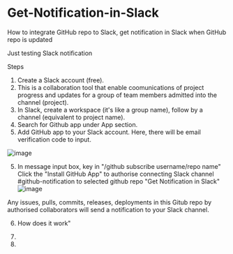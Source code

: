 # Get-Notification-in-Slack
How to integrate GitHub repo to Slack, get notification in Slack when GitHub repo is updated

Just testing Slack notification

Steps
1) Create a Slack account (free). 
2) This is a collaboration tool that enable coomunications of project progress and updates for a group of team members admitted into the channel (project).
3) In Slack, create a workspace (it's like a group name), follow by a channel (equivalent to project name).
4) Search for Github app under App section.
5) Add GitHub app to your Slack account. Here, there will be email verification code to input.

![image](https://user-images.githubusercontent.com/66695423/121740665-00f72e00-cb30-11eb-99ee-1533e50e1c90.png)

5) In message input box, key in "/github subscribe username/repo name"
Click the "Install GitHub App" to authorise connecting Slack channel #github-notification to selected github repo "Get Notification in Slack"
![image](https://user-images.githubusercontent.com/66695423/121741034-88dd3800-cb30-11eb-8c97-f79770ef22b7.png)

Any issues, pulls, commits, releases, deployments in this Gitub repo by authorised collaborators will send a notification to your Slack channel.

6) How does it work"


8) 
9) 



